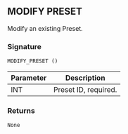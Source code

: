 ## MODIFY PRESET

Modify an existing Preset.


### Signature

`MODIFY_PRESET ()`


| Parameter | Description |
| --- | --- |
| INT | Preset ID, required. |


### Returns

`None`
